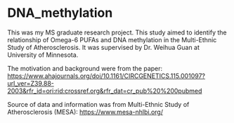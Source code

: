 # DNA_methylation

This was my MS graduate research project. This study aimed to identify the relationship of Omega-6 PUFAs and DNA methylation in the Multi-Ethnic Study of Atherosclerosis. It was supervised by Dr. Weihua Guan at University of Minnesota.

The motivation and background were from the paper:
https://www.ahajournals.org/doi/10.1161/CIRCGENETICS.115.001097?url_ver=Z39.88-2003&rfr_id=ori:rid:crossref.org&rfr_dat=cr_pub%20%200pubmed 

Source of data and information was from Multi-Ethnic Study of Atherosclerosis (MESA):
https://www.mesa-nhlbi.org/ 

